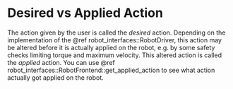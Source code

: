 Desired vs Applied Action
=========================

The action given by the user is called the *desired* action.  Depending on the
implementation of the @ref robot_interfaces::RobotDriver, this action may be
altered before it is actually applied on the robot, e.g. by some safety checks
limiting torque and maximum velocity.  This altered action is called the
*applied* action.  You can use
@ref robot_interfaces::RobotFrontend::get_applied_action to see what action
actually got applied on the robot.
